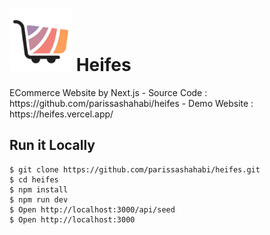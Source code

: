 <h1>
<img src="public/images/logo.png" alt= “” width="100" height="100">
  Heifes
</h1>
ECommerce Website by Next.js
- Source Code : https://github.com/parissashahabi/heifes
- Demo Website : https://heifes.vercel.app/

## Run it Locally
```
$ git clone https://github.com/parissashahabi/heifes.git
$ cd heifes
$ npm install
$ npm run dev
$ Open http://localhost:3000/api/seed
$ Open http://localhost:3000
```
